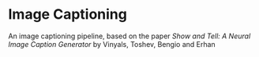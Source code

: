 # Image Captioning

An image captioning pipeline, based on the paper *Show and Tell: A Neural Image Caption Generator* by Vinyals, Toshev, Bengio and Erhan

